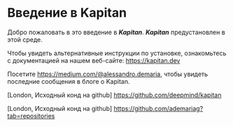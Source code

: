 # Введение в Kapitan

Добро пожаловать в это введение в ***Kapitan***. ***Kapitan*** предустановлен в этой среде.

Чтобы увидеть альтернативные инструкции по установке, ознакомьтесь с документацией на нашем веб-сайте: https://kapitan.dev

Посетите https://medium.com/@alessandro.demaria, чтобы увидеть последние сообщения в блоге о Kapitan.

[London, Исходный конд на github] https://github.com/deepmind/kapitan

[London, Исходный конд на github] https://github.com/ademariag?tab=repositories


